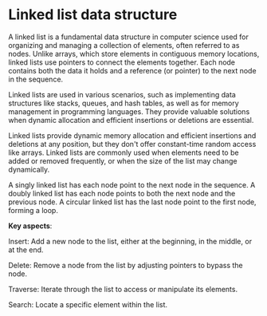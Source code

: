 # Linked list data structure

A linked list is a fundamental data structure in computer science used for organizing and managing a collection of elements, often referred to as nodes. Unlike arrays, which store elements in contiguous memory locations, linked lists use pointers to connect the elements together. Each node contains both the data it holds and a reference (or pointer) to the next node in the sequence.

Linked lists are used in various scenarios, such as implementing data structures like stacks, queues, and hash tables, as well as for memory management in programming languages. They provide valuable solutions when dynamic allocation and efficient insertions or deletions are essential.

Linked lists provide dynamic memory allocation and efficient insertions and deletions at any position, but they don't offer constant-time random access like arrays. Linked lists are commonly used when elements need to be added or removed frequently, or when the size of the list may change dynamically.

A singly linked list has each node point to the next node in the sequence. A doubly linked list has each node points to both the next node and the previous node. A circular linked list has the last node point to the first node, forming a loop.

**Key aspects**:

Insert: Add a new node to the list, either at the beginning, in the middle, or at the end.

Delete: Remove a node from the list by adjusting pointers to bypass the node.

Traverse: Iterate through the list to access or manipulate its elements.

Search: Locate a specific element within the list.

